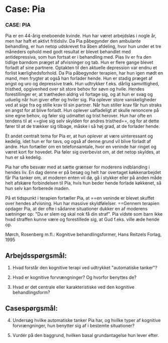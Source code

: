 # Case: Pia 

### CASE: PIA 

Pia er en 44-årig eneboende kvinde. Hun har været arbejdsløs i nogle år, men har haft et aktivt fritidsliv. Da Pia påbegynder den ambulante behandling, er hun netop udskrevet fra åben afdeling, hvor hun under et tre måneders ophold med godt resultat er blevet behandlet med antidepressiva, som hun fortsat er i behandling med. Pias liv er fra den tidlige barndom præget af afvisninger og tab. Hun er flere gange blevet forladt af sine partnere. Optakten til den aktuelle depression var endnu et forlist kærlighedsforhold. Da Pia påbegynder terapien, har hun igen mødt en mand, men frygter at også han forlader hende. Hun er stadig præget af angst og uro og depressive træk. Hun udtrykker f.eks. dårlig samvittighed, tristhed, opgivenhed over sit store behov for søvn og hvile. Hendes forestillinger er, at trætheden aldrig vil fortage sig, og at hun er svag og uduelig når hun giver efter og hviler sig. Pia oplever store vanskeligheder ved at sige fra og stille krav til sin partner. Når hun stiller krav får hun straks en angst for at blive forladt. Hun oplever uafladeligt at skulle renoncere på sine egne behov, og føler sig udmattet og trist herover. Hun har ofte en tendens til at ==give sig selv skylden for andres tristhed==, og for at dette fører til at de trækker sig tilbage, måske i så høj grad, at de forlader hende. 

Et andet centralt tema for Pia er, at hun oplever at være uinteressant og kedelig, idet hun er for tavs, og også af denne grund vil blive forladt af andre. Hun fortæller om en telefonsamtale, hvor en veninde har ringet og været kort for hovedet. Pia føler sig overbevist om, at det netop skyldes, at hun er så kedelig. 

Pia har ofte besvær med at sætte grænser for moderens indblanding i hendes liv. En dag denne er på besøg og helt har overtaget køkkenarbejdet får Pia tanker om, at moderen enten vil dø, gå i stykker eller på anden måde helt afskære forbindelsen til Pia, hvis hun beder hende forlade køkkenet, så hun selv kan forberede maden. 

På et tidspunkt i terapien fortæller Pia, at ==en veninde er blevet skuffet over hendes afvisning. Hun har massive skyldfølelser. ==Gennem terapien opdager Pia, at der ofte i sådanne situationer dukker en af moderens sætninger op: "Du er slem og skal nok få din straf". Pia vidste som barn ikke hvad straffen kunne være og forestillede sig, at Gud f.eks. ville æde hende op. 

Mørch, Rosenberg m.fl.: Kognitive behandlingsformer, Hans Reitzels Forlag, 1995 

## Arbejdsspørgsmål: 

1. Hvad forstår den kognitive terapi ved udtrykket "automatiske tanker"? 

2. Hvad er kognitive forvrængninger? Og hvorfor benyttes de? 

3. Hvad er det centrale eller karakteristiske ved den kognitive behandlingsform? 

## Casespørgsmål: 

4. Undersøg hvilke automatiske tanker Pia har, og hvilke typer af kognitive     forvrængninger, hun benytter sig af i bestemte situationer? 

5. Vurdér på den baggrund, hvilken basal grundantagelse hun lever efter. 

